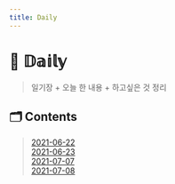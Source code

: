 ```yaml
---
title: Daily
---
```


# 📖 𝔻𝕒𝕚𝕝𝕪  

> 일기장 + 오늘 한 내용 + 하고싶은 것 정리

## 🗂 Contents

> [2021-06-22](/posts/Daily/2021-06-22.html)  
> [2021-06-23](/posts/Daily/2021-06-23.html)  
> [2021-07-07](/posts/Daily/2021-07-07.html)  
> [2021-07-08](/posts/Daily/2021-07-08.html)  
